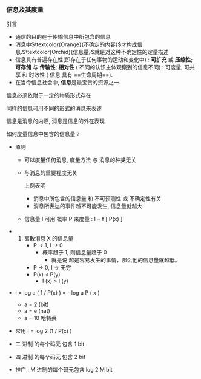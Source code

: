 ### 信息及其度量

引言

- 通信的目的在于传输信息中所包含的信息
- 消息中$\textcolor{Orange}{不确定的内容}$才构成信息.$\textcolor{Orchid}{信息量}$就是对这种不确定性的定量描述
- 信息具有普遍存在性(即存在于任何事物的运动和变化中) : **可扩充** 或 **压缩性**; **可存储** 与 **传输性**; **相对性** ( 不同的认识主体观察到的信息不同) : 可度量, 可共享 和 时效性 ( 信息 具有 ==生命周期==).
- 在当今信息社会中, **信息**是最宝贵的资源之一.

信息必须依附于一定的物质形式存在

同样的信息可用不同的形式的消息来表述

信息是消息的内涵, 消息是信息的外在表现

如何度量信息中包含的信息量 ?

- 原则

  - 可以度量任何消息, 度量方法 与 消息的种类无关

  - 与消息的重要程度无关

    上例表明

    - 消息中所包含的信息量 和 不可预测性 或 不确定性有关
    - 消息所表达的事件越不可能发生, 信息量就越大
    
  - 信息量 I 可用 概率 P 来度量 :  I = f [ P(x) ]
  
- 1. 离散消息 X 的信息量
     - P -> 1, I -> 0
       - 概率趋于 1, 则信息量趋于 0
         - 就是说 越是容易发生的事情，那么他的信息量就越低。
     - P -> 0, I -> 无穷
     - P(x) < P(y)
       - I (x) > I (y)

- I = log a ( 1 / P(x) ) = - log a P ( x )

  - a = 2 (bit)
  - a = e (nat)
  - a = 10 哈特莱

- 常用 I = log 2 (1 / P(x) )

- 二 进制 的每个码元 包含 1 bit

- 四 进制 的每个码元 包含 2 bit

- 推广 : M 进制的每个码元包含 log 2 M bit



